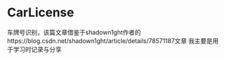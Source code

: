 # CarLicense
车牌号识别，该篇文章借鉴于shadown1ght作者的https://blog.csdn.net/shadown1ght/article/details/78571187文章
我主要是用于学习时记录与分享
